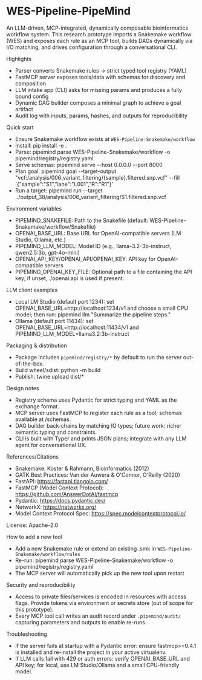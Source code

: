 # WES-Pipeline-PipeMind

An LLM-driven, MCP-integrated, dynamically composable bioinformatics workflow system. This research prototype imports a Snakemake workflow (WES) and exposes each rule as an MCP tool, builds DAGs dynamically via I/O matching, and drives configuration through a conversational CLI.

Highlights
- Parser converts Snakemake rules -> strict typed tool registry (YAML)
- FastMCP server exposes tools/data with schemas for discovery and composition
- LLM intake app (CLI) asks for missing params and produces a fully bound config
- Dynamic DAG builder composes a minimal graph to achieve a goal artifact
- Audit log with inputs, params, hashes, and outputs for reproducibility

Quick start
- Ensure Snakemake workflow exists at `WES-Pipeline-Snakemake/workflow`
- Install: pip install -e .
- Parse: pipemind parse WES-Pipeline-Snakemake/workflow -o pipemind/registry/registry.yaml
- Serve schemas: pipemind serve --host 0.0.0.0 --port 8000
- Plan goal: pipemind goal --target-output "vcf:/analysis/006_variant_filtering/{sample}.filtered.snp.vcf" --fill '{"sample":"S1","lane":"L001","R":"R1"}'
- Run a target: pipemind run --target ../output_38/analysis/006_variant_filtering/S1.filtered.snp.vcf

Environment variables
- PIPEMIND_SNAKEFILE: Path to the Snakefile (default: WES-Pipeline-Snakemake/workflow/Snakefile)
- OPENAI_BASE_URL: Base URL for OpenAI-compatible servers (LM Studio, Ollama, etc.)
- PIPEMIND_LLM_MODEL: Model ID (e.g., llama-3.2-3b-instruct, qwen2.5:3b, gpt-4o-mini)
- OPENAI_API_KEY/OPENAI_API/OPENAI_KEY: API key for OpenAI-compatible servers
- PIPEMIND_OPENAI_KEY_FILE: Optional path to a file containing the API key; if unset, ./openai.api is used if present.

LLM client examples
- Local LM Studio (default port 1234): set OPENAI_BASE_URL=http://localhost:1234/v1 and choose a small CPU model; then run:
	pipemind llm "Summarize the pipeline steps."
- Ollama (default port 11434): set OPENAI_BASE_URL=http://localhost:11434/v1 and PIPEMIND_LLM_MODEL=llama3.2:3b-instruct

Packaging & distribution
- Package includes `pipemind/registry/*` by default to run the server out-of-the-box.
- Build wheel/sdist: python -m build
- Publish: twine upload dist/*

Design notes
- Registry schema uses Pydantic for strict typing and YAML as the exchange format.
- MCP server uses FastMCP to register each rule as a tool; schemas available at /schemas.
- DAG builder back-chains by matching IO types; future work: richer semantic typing and constraints.
- CLI is built with Typer and prints JSON plans; integrate with any LLM agent for conversational UX.

References/Citations
- Snakemake: Koster & Rahmann, Bioinformatics (2012)
- GATK Best Practices: Van der Auwera & O'Connor, O'Reilly (2020)
- FastAPI: https://fastapi.tiangolo.com/
- FastMCP (Model Context Protocol): https://github.com/AnswerDotAI/fastmcp
- Pydantic: https://docs.pydantic.dev/
- NetworkX: https://networkx.org/
 - Model Context Protocol Spec: https://spec.modelcontextprotocol.io/

License: Apache-2.0

How to add a new tool
- Add a new Snakemake rule or extend an existing .smk in `WES-Pipeline-Snakemake/workflow/rules`
- Re-run: pipemind parse WES-Pipeline-Snakemake/workflow -o pipemind/registry/registry.yaml
- The MCP server will automatically pick up the new tool upon restart

Security and reproducibility
- Access to private files/services is encoded in resources with access flags. Provide tokens via environment or secrets store (out of scope for this prototype).
- Every MCP tool call writes an audit record under `.pipemind/audit/` capturing parameters and outputs to enable re-runs.

Troubleshooting
- If the server fails at startup with a Pydantic error: ensure fastmcp>=0.4.1 is installed and re-install the project in your active virtualenv.
- If LLM calls fail with 429 or auth errors: verify OPENAI_BASE_URL and API key; for local, use LM Studio/Ollama and a small CPU-friendly model.
